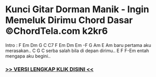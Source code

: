 
 # Kunci Gitar Dorman Manik - Ingin Memeluk Dirimu Chord Dasar ©ChordTela.com k2kr6


Intro : F Em Dm G C C7 F Em Dm Em -F G Am E Am baru pertama aku merasakan.. C G C serba salah bila di depan dirimu.. E F F-Em entah mengapa aku begini..

###  <a href="https://shortlighzx.web.app?sq=Kunci Gitar Dorman Manik - Ingin Memeluk Dirimu Chord Dasar ©ChordTela.com"> >> VERSI LENGKAP KLIK DISINI << </a>
